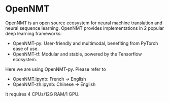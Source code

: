 # OpenNMT

OpenNMT is an open source ecosystem for neural machine translation and neural sequence learning. OpenNMT provides implementations in 2 popular deep learning frameworks:

- OpenNMT-py: User-friendly and multimodal, benefiting from PyTorch ease of use.
- OpenNMT-tf: Modular and stable, powered by the Tensorflow ecosystem.

Here we are using OpenNMT-py. Please refer to

- OpenNMT.ipynb: French -> English
- OpenNMT-zh.ipynb: Chinese -> English


It requires 4 CPUs/12G RAM/1 GPU.
